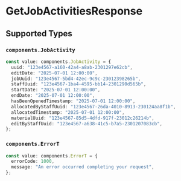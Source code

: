 # GetJobActivitiesResponse


## Supported Types

### `components.JobActivity`

```typescript
const value: components.JobActivity = {
  uuid: "123e4567-a160-42a4-a8ab-2301297e62cb",
  editDate: "2025-07-01 12:00:00",
  jobUuid: "123e4567-5bd4-42ec-9c9c-23012398265b",
  staffUuid: "123e4567-1ba4-4595-bb14-2301290d565b",
  startDate: "2025-07-01 12:00:00",
  endDate: "2025-07-01 12:00:00",
  hasBeenOpenedTimestamp: "2025-07-01 12:00:00",
  allocatedByStaffUuid: "123e4567-26da-4010-8913-230124aa8f1b",
  allocatedTimestamp: "2025-07-01 12:00:00",
  materialUuid: "123e4567-85d5-4dfd-917f-23012c26214b",
  editByStaffUuid: "123e4567-a638-41c5-b7a5-2301207083cb",
};
```

### `components.ErrorT`

```typescript
const value: components.ErrorT = {
  errorCode: 1000,
  message: "An error occurred completing your request",
};
```

